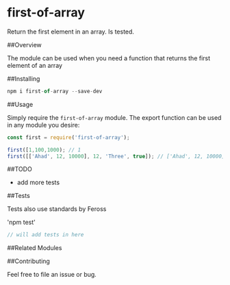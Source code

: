 # first-of-array
Return the first element in an array. Is tested.

##Overview

The module can be used when you need a function that returns the first element of an array

##Installing 

```javascript
npm i first-of-array --save-dev
```

##Usage

Simply require the `first-of-array` module. The export function can be used in any module you desire:

```javascript
const first = require('first-of-array');

first([1,100,1000); // 1
first([['Ahad', 12, 10000], 12, 'Three', true]); // ['Ahad', 12, 10000]

```

##TODO

* add more tests

##Tests

Tests also use standards by Feross

'npm test'


```javascript
// will add tests in here
```

##Related Modules



##Contributing

Feel free to file an issue or bug.
